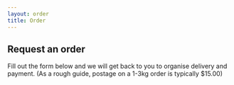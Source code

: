 ```yaml
---
layout: order
title: Order
---
```


## Request an order

Fill out the form below and we will get back to you to organise delivery and payment.
(As a rough guide, postage on a 1-3kg order is typically $15.00)
